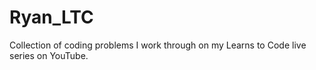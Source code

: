 # Ryan_LTC
Collection of coding problems I work through on my Learns to Code live series on YouTube.
